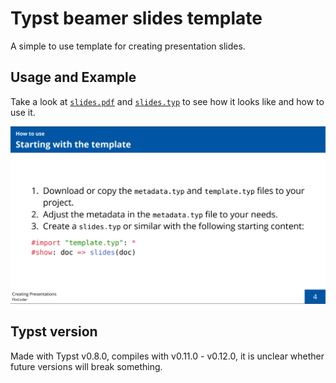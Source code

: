 # Typst beamer slides template

A simple to use template for creating presentation slides.

## Usage and Example

Take a look at [`slides.pdf`](https://github.com/FlixCoder/typst-slides/blob/main/slides.pdf) and [`slides.typ`](https://github.com/FlixCoder/typst-slides/blob/main/slides.typ) to see how it looks like and how to use it.

![Screenshot](./images/screenshot.png)

## Typst version

Made with Typst v0.8.0, compiles with v0.11.0 - v0.12.0, it is unclear whether future versions will break something.
